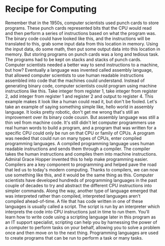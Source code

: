 # Recipe for Computing

Remember that in the 1950s, computer scientists used punch cards to store programs. These punch cards represented bits that the CPU would read and then perform a series of instructions based on what the program was. The binary code could have looked like this, and the instructions will be translated to this, grab some input data from this location in memory. Using the input data, do some math, then put some output data into this location in memory. But storing programs on punch cards was a long and tedious task. The programs had to be kept on stacks and stacks of punch cards. Computer scientists needed a better way to send instructions to a machine, but how? Eventually a language was invented called assembly language, that allowed computer scientists to use human readable instructions assembled into code that the machines could understand. Instead of generating binary code, computer scientists could program using machine instructions like this. Take integer from register 1, take integer from register 2, add integer from register 1 and register 2 and output to register 4. This example makes it look like a human could read it, but don't be fooled. Let's take an example of saying something simple like, hello world in assembly language. It looks pretty robotic, don't get me wrong that's still an improvement over its binary code cousin. But assembly language was still a thin veil from machine code. It's still didn't let computer programmers use real human words to build a program, and a program that was written for a specific CPU could only be run on that CPU or family of CPUs. A program was needed that could run on many types of CPUs, enter compiled programming languages. A compiled programming language uses human readable instructions and sends them through a compiler. The compiler takes the human instructions and compiles them into machine instructions. Admiral Grace Hopper invented this to help make programming easier. Compilers are a key component to programming and helped pave the road that led us to today's modern computing. Thanks to compilers, we can now use something like this, and it would be the same thing as this. Computer scientists have developed hundreds of programming languages in the past couple of decades to try and abstract the different CPU instructions into simpler commands. Along the way, another type of language emerged that was interpreted rather than compiled, interpreted languages aren't compiled ahead-of-time. A file that has code written in one of these languages is usually called a script. The script is run by an interpreter which interprets the code into CPU instructions just in time to run them. You'll learn how to write code using a scripting language later in this program as an IT support specialist, scripting can help you by harnessing the power of a computer to perform tasks on your behalf, allowing you to solve a problem once and then move on to the next thing. Programming languages are used to create programs that can be run to perform a task or many tasks.
